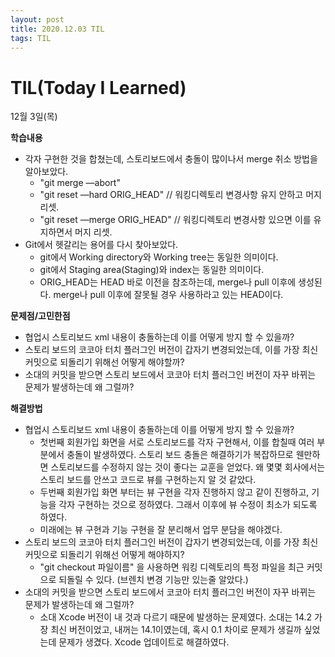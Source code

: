 ```yaml
---
layout: post
title: 2020.12.03 TIL
tags: TIL
---
```

# TIL(Today I Learned)

12월 3일(목)

**학습내용**

- 각자 구현한 것을 합쳤는데, 스토리보드에서 충돌이 많이나서 merge 취소 방법을 알아보았다.
    - "git merge —abort"
    - "git reset —hard ORIG_HEAD" // 워킹디렉토리 변경사항 유지 안하고 머지 리셋.
    - "git reset —merge ORIG_HEAD" // 워킹디렉토리 변경사항 있으면 이를 유지하면서 머지 리셋.
- Git에서 헷갈리는 용어를 다시 찾아보았다.
    - git에서 Working directory와 Working tree는 동일한 의미이다.
    - git에서 Staging area(Staging)와 index는 동일한 의미이다.
    - ORIG_HEAD는 HEAD 바로 이전을 참조하는데, merge나 pull 이후에 생성된다. merge나 pull 이후에 잘못될 경우 사용하라고 있는 HEAD이다.

**문제점/고민한점**

- 협업시 스토리보드 xml 내용이 충돌하는데 이를 어떻게 방지 할 수 있을까?
- 스토리 보드의 코코아 터치 플러그인 버전이 갑자기 변경되었는데, 이를 가장 최신 커밋으로 되돌리기 위해선 어떻게 해야할까?
- 소대의 커밋을 받으면 스토리 보드에서 코코아 터치 플러그인 버전이 자꾸 바뀌는 문제가 발생하는데 왜 그럴까?

**해결방법**

- 협업시 스토리보드 xml 내용이 충돌하는데 이를 어떻게 방지 할 수 있을까?
    - 첫번째 회원가입 화면을 서로 스토리보드를 각자 구현해서, 이를 합칠때 여러 부분에서 충돌이 발생하였다. 스토리 보드 충돌은 해결하기가 복잡하므로 웬만하면 스토리보드를 수정하지 않는 것이 좋다는 교훈을 얻었다. 왜 몇몇 회사에서는 스토리 보드를 안쓰고 코드로 뷰를 구현하는지 알 것 같았다.
    - 두번째 회원가입 화면 부터는 뷰 구현을 각자 진행하지 않고 같이 진행하고, 기능을 각자 구현하는 것으로 정하였다. 그래서 이후에 뷰 수정이 최소가 되도록 하였다.
    - 미래에는 뷰 구현과 기능 구현을 잘 분리해서 업무 분담을 해야겠다.
- 스토리 보드의 코코아 터치 플러그인 버전이 갑자기 변경되었는데, 이를 가장 최신 커밋으로 되돌리기 위해선 어떻게 해야하지?
    - "git checkout 파일이름" 을 사용하면 워킹 디렉토리의 특정 파일을 최근 커밋으로 되돌릴 수 있다. (브렌치 변경 기능만 있는줄 알았다.)
- 소대의 커밋을 받으면 스토리 보드에서 코코아 터치 플러그인 버전이 자꾸 바뀌는 문제가 발생하는데 왜 그럴까?
    - 소대 Xcode 버전이 내 것과 다르기 때문에 발생하는 문제였다. 소대는 14.2 가장 최신 버전이었고, 내꺼는 14.1이였는데, 혹시 0.1 차이로 문제가 생길까 싶었는데 문제가 생겼다. Xcode 업데이트로 해결하였다.
